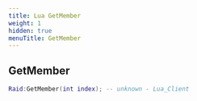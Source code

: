 ```yaml
---
title: Lua GetMember
weight: 1
hidden: true
menuTitle: GetMember
---
```

## GetMember
```lua
Raid:GetMember(int index); -- unknown - Lua_Client
```